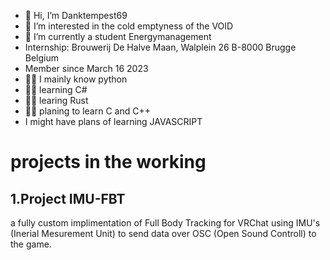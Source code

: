 - 👋 Hi, I’m Danktempest69
- 👀 I’m interested in the cold emptyness of the VOID
- 🌱 I’m currently a student Energymanagement
- Internship: Brouwerij De Halve Maan, Walplein 26 B-8000 Brugge Belgium
- Member since March 16 2023
- 🧑‍💻 I mainly know python
- 🧑‍💻 learning C#
- 🧑‍💻 learing Rust
- 🧑‍💻 planing to learn C and C++
- I might have plans of learning JAVASCRIPT

# projects in the working
## 1.Project IMU-FBT

a fully custom implimentation of Full Body Tracking for VRChat using IMU's (Inerial Mesurement Unit) to send data over OSC (Open Sound Controll) to the game.

<!---
Danktempest69/Danktempest69 is a ✨ special ✨ repository because its `README.md` (this file) appears on your GitHub profile.
You can click the Preview link to take a look at your changes.
--->

